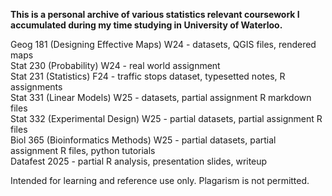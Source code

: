 <b>This is a personal archive of various statistics relevant coursework I accumulated during my time studying in University of Waterloo. </b> 

Geog 181 (Designing Effective Maps) W24 - datasets, QGIS files, rendered maps <br />
Stat 230 (Probability) W24 - real world assignment <br />
Stat 231 (Statistics) F24 - traffic stops dataset, typesetted notes, R assignments <br />
Stat 331 (Linear Models) W25 - datasets, partial assignment R markdown files <br />
Stat 332 (Experimental Design) W25 - partial datasets, partial assignment R files <br />
Biol 365 (Bioinformatics Methods) W25 - partial datasets, partial assignment R files, python tutorials <br />
Datafest 2025 - partial R analysis, presentation slides, writeup 

Intended for learning and reference use only. Plagarism is not permitted.
